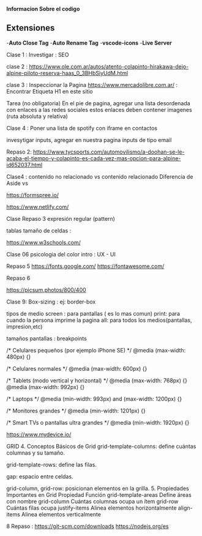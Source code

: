 **Informacion Sobre el codigo**


## Extensiones

-**Auto Close Tag**
-**Auto Rename Tag**
-**vscode-icons**
-**Live Server**

Clase 1 :
Investigar : SEO

clase 2 : 
https://www.ole.com.ar/autos/atento-colapinto-hirakawa-dejo-alpine-piloto-reserva-haas_0_3BHbSiyUdM.html

clase 3 : 
Inspeccionar la Pagina
https://www.mercadolibre.com.ar/ : Encontrar Etiqueta H1 en este sitio

Tarea (no obligatoria)
En el pie de pagina, agregar una lista desordenada con enlaces a las redes sociales
estos enlaces deben contener imagenes (ruta absoluta y relativa)

Clase 4 :
Poner una lista de spotify con iframe en contactos

invesytigar inputs, agregar en nuestra pagina inputs de tipo email


Repaso 2: https://www.tycsports.com/automovilismo/a-doohan-se-le-acaba-el-tiempo-y-colapinto-es-cada-vez-mas-opcion-para-alpine-id652037.html

Clase4 :
contenido no relacionado vs contenido relacionado
Diferencia de Aside vs 


https://formspree.io/


https://www.netlify.com/

Clase Repaso 3
expresión regular (pattern)

tablas tamaño de celdas : 

https://www.w3schools.com/

Clase 06
psicologia del color
intro : UX - UI


Repaso 5
https://fonts.google.com/
https://fontawesome.com/

Repaso 6

https://picsum.photos/800/400

Clase 9:
Box-sizing : ej: border-box

tipos de medio
screen : para pantallas ( es lo mas comun)
print: para cuando la persona imprime la pagina
all: para todos los medios(pantallas, impresion,etc)

tamaños pantallas : breakpoints

/* Celulares pequeños (por ejemplo iPhone SE) */
@media (max-width: 480px) {}

/* Celulares normales */
@media (max-width: 600px) {}

/* Tablets (modo vertical y horizontal) */
@media (max-width: 768px) {} 
@media (max-width: 992px) {}

/* Laptops */
@media (min-width: 993px) and (max-width: 1200px) {}

/* Monitores grandes */
@media (min-width: 1201px) {}

/* Smart TVs o pantallas ultra grandes */
@media (min-width: 1920px) {}

https://www.mydevice.io/


GRID
4. Conceptos Básicos de Grid
grid-template-columns: define cuántas columnas y su tamaño.

grid-template-rows: define las filas.

gap: espacio entre celdas.

grid-column, grid-row: posicionan elementos en la grilla.
5. Propiedades Importantes en Grid
Propiedad	Función
grid-template-areas	Define áreas con nombre
grid-column	Cuántas columnas ocupa un ítem
grid-row	Cuántas filas ocupa
justify-items	Alinea elementos horizontalmente
align-items	Alinea elementos verticalmente



8 Repaso : 
https://git-scm.com/downloads
https://nodejs.org/es
